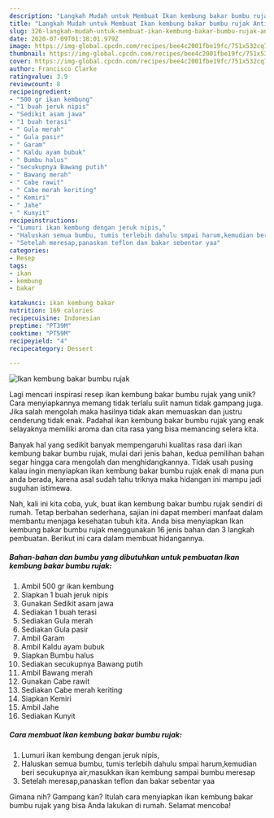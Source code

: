 ```yaml
---
description: "Langkah Mudah untuk Membuat Ikan kembung bakar bumbu rujak Anti Gagal"
title: "Langkah Mudah untuk Membuat Ikan kembung bakar bumbu rujak Anti Gagal"
slug: 326-langkah-mudah-untuk-membuat-ikan-kembung-bakar-bumbu-rujak-anti-gagal
date: 2020-07-09T01:18:01.979Z
image: https://img-global.cpcdn.com/recipes/bee4c2001fbe19fc/751x532cq70/ikan-kembung-bakar-bumbu-rujak-foto-resep-utama.jpg
thumbnail: https://img-global.cpcdn.com/recipes/bee4c2001fbe19fc/751x532cq70/ikan-kembung-bakar-bumbu-rujak-foto-resep-utama.jpg
cover: https://img-global.cpcdn.com/recipes/bee4c2001fbe19fc/751x532cq70/ikan-kembung-bakar-bumbu-rujak-foto-resep-utama.jpg
author: Francisco Clarke
ratingvalue: 3.9
reviewcount: 8
recipeingredient:
- "500 gr ikan kembung"
- "1 buah jeruk nipis"
- "Sedikit asam jawa"
- "1 buah terasi"
- " Gula merah"
- " Gula pasir"
- " Garam"
- " Kaldu ayam bubuk"
- " Bumbu halus"
- "secukupnya Bawang putih"
- " Bawang merah"
- " Cabe rawit"
- " Cabe merah keriting"
- " Kemiri"
- " Jahe"
- " Kunyit"
recipeinstructions:
- "Lumuri ikan kembung dengan jeruk nipis,"
- "Haluskan semua bumbu, tumis terlebih dahulu smpai harum,kemudian beri secukupnya air,masukkan ikan kembung sampai bumbu meresap"
- "Setelah meresap,panaskan teflon dan bakar sebentar yaa"
categories:
- Resep
tags:
- ikan
- kembung
- bakar

katakunci: ikan kembung bakar 
nutrition: 169 calories
recipecuisine: Indonesian
preptime: "PT39M"
cooktime: "PT59M"
recipeyield: "4"
recipecategory: Dessert

---
```



![Ikan kembung bakar bumbu rujak](https://img-global.cpcdn.com/recipes/bee4c2001fbe19fc/751x532cq70/ikan-kembung-bakar-bumbu-rujak-foto-resep-utama.jpg)

Lagi mencari inspirasi resep ikan kembung bakar bumbu rujak yang unik? Cara menyiapkannya memang tidak terlalu sulit namun tidak gampang juga. Jika salah mengolah maka hasilnya tidak akan memuaskan dan justru cenderung tidak enak. Padahal ikan kembung bakar bumbu rujak yang enak selayaknya memiliki aroma dan cita rasa yang bisa memancing selera kita.



Banyak hal yang sedikit banyak mempengaruhi kualitas rasa dari ikan kembung bakar bumbu rujak, mulai dari jenis bahan, kedua pemilihan bahan segar hingga cara mengolah dan menghidangkannya. Tidak usah pusing kalau ingin menyiapkan ikan kembung bakar bumbu rujak enak di mana pun anda berada, karena asal sudah tahu triknya maka hidangan ini mampu jadi suguhan istimewa.


Nah, kali ini kita coba, yuk, buat ikan kembung bakar bumbu rujak sendiri di rumah. Tetap berbahan sederhana, sajian ini dapat memberi manfaat dalam membantu menjaga kesehatan tubuh kita. Anda bisa menyiapkan Ikan kembung bakar bumbu rujak menggunakan 16 jenis bahan dan 3 langkah pembuatan. Berikut ini cara dalam membuat hidangannya.

<!--inarticleads1-->

##### Bahan-bahan dan bumbu yang dibutuhkan untuk pembuatan Ikan kembung bakar bumbu rujak:

1. Ambil 500 gr ikan kembung
1. Siapkan 1 buah jeruk nipis
1. Gunakan Sedikit asam jawa
1. Sediakan 1 buah terasi
1. Sediakan  Gula merah
1. Sediakan  Gula pasir
1. Ambil  Garam
1. Ambil  Kaldu ayam bubuk
1. Siapkan  Bumbu halus
1. Sediakan secukupnya Bawang putih
1. Ambil  Bawang merah
1. Gunakan  Cabe rawit
1. Sediakan  Cabe merah keriting
1. Siapkan  Kemiri
1. Ambil  Jahe
1. Sediakan  Kunyit




<!--inarticleads2-->

##### Cara membuat Ikan kembung bakar bumbu rujak:

1. Lumuri ikan kembung dengan jeruk nipis,
1. Haluskan semua bumbu, tumis terlebih dahulu smpai harum,kemudian beri secukupnya air,masukkan ikan kembung sampai bumbu meresap
1. Setelah meresap,panaskan teflon dan bakar sebentar yaa




Gimana nih? Gampang kan? Itulah cara menyiapkan ikan kembung bakar bumbu rujak yang bisa Anda lakukan di rumah. Selamat mencoba!
